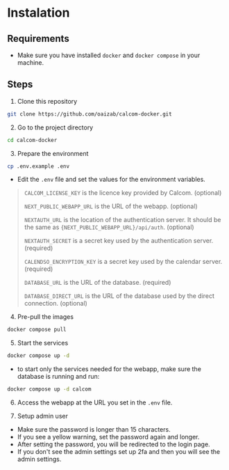 # Instalation

## Requirements
- Make sure you have installed `docker` and `docker compose` in your machine.

## Steps
1. Clone this repository
```bash
git clone https://github.com/oaizab/calcom-docker.git
```

2. Go to the project directory
```bash
cd calcom-docker
```

3. Prepare the environment
```bash
cp .env.example .env
```
- Edit the `.env` file and set the values for the environment variables.
> `CALCOM_LICENSE_KEY` is the licence key provided by Calcom. (optional)
>
> `NEXT_PUBLIC_WEBAPP_URL` is the URL of the webapp. (optional)
> 
> `NEXTAUTH_URL` is the location of the authentication server. It should be the same as `{NEXT_PUBLIC_WEBAPP_URL}/api/auth`. (optional)
> 
> `NEXTAUTH_SECRET` is a secret key used by the authentication server. (required)
> 
> `CALENDSO_ENCRYPTION_KEY` is a secret key used by the calendar server. (required)
> 
> `DATABASE_URL` is the URL of the database. (required)
> 
> `DATABASE_DIRECT_URL` is the URL of the database used by the direct connection. (optional)

4. Pre-pull the images
```bash
docker compose pull
```

5. Start the services
```bash
docker compose up -d
```
- to start only the services needed for the webapp, make sure the database is running and run:
```bash
docker compose up -d calcom
```

6. Access the webapp at the URL you set in the `.env` file.

7. Setup admin user
  - Make sure the password is longer than 15 characters.
  - If you see a yellow warning, set the password again and longer.
  - After setting the password, you will be redirected to the login page.
  - If you don't see the admin settings set up 2fa and then you will see the admin settings.